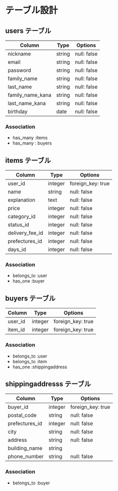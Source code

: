 # テーブル設計

## users テーブル

| Column           | Type   | Options     |
| ---------------- | ------ | ----------- |
| nickname         | string | null: false |
| email            | string | null: false |
| password         | string | null: false |
| family_name      | string | null: false |
| last_name        | string | null: false |
| family_name_kana | string | null: false |
| last_name_kana   | string | null: false |
| birthday         | date   | null: false |

### Association

- has_many :items
- has_many : buyers

## items テーブル

| Column          | Type    | Options           |
| ----------------| ------- | ----------------- |
| user_id         | integer | foreign_key: true |
| name            | string  | null: false       |
| explanation     | text    | null: false       |
| price           | integer | null: false       |
| category_id     | integer | null: false       |
| status_id       | integer | null: false       |
| delivery_fee_id | integer | null: false       |
| prefectures_id  | integer | null: false       |
| days_id         | integer | null: false       |

### Association

- belongs_to :user
- has_one :buyer

## buyers テーブル

| Column   | Type    | Options           |
| ---------| ------- | ----------------- |
| user_id  | integer | foreign_key: true |
| item_id  | integer | foreign_key: true |


### Association

- belongs_to :user
- belongs_to :item
- has_one :shippingaddress

## shippingaddresss テーブル

| Column                | Type    | Options           |
| ----------------------| ------- | ----------------- |
| buyer_id              | integer | foreign_key: true |
| postal_code           | string  | null: false       |
| prefectures_id        | integer | null: false       |
| city                  | string  | null: false       |
| address               | string  | null: false       |
| building_name         | string  |                   |
| phone_number          | string  | null: false        |



### Association

- belongs_to :buyer